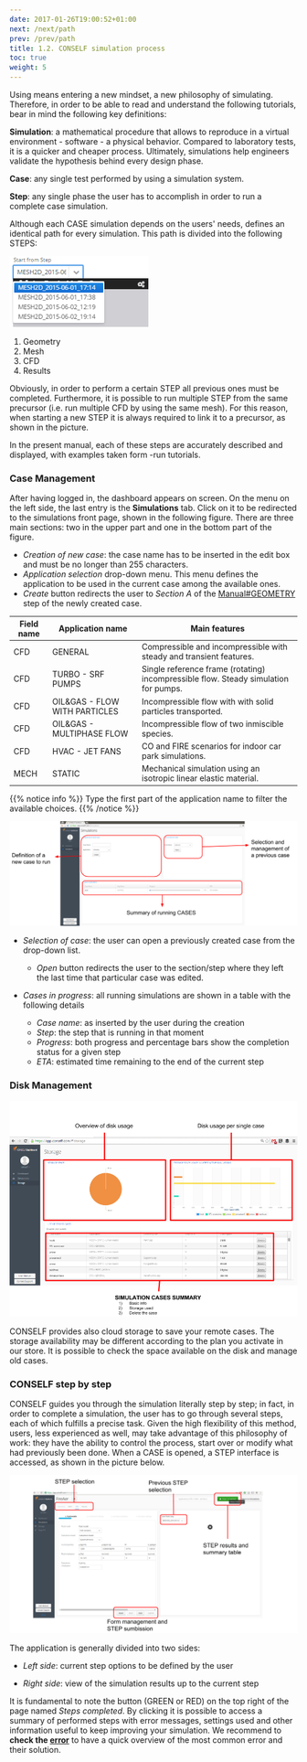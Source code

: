 ```yaml
---
date: 2017-01-26T19:00:52+01:00
next: /next/path
prev: /prev/path
title: 1.2. CONSELF simulation process
toc: true
weight: 5
---
```


Using means entering a new mindset, a new philosophy of simulating. Therefore, in order to be able to read and understand the following tutorials, bear in mind the following key definitions:

**Simulation**: a mathematical procedure that allows to reproduce in a virtual environment - software - a physical behavior. Compared to laboratory tests, it is a quicker and cheaper process. Ultimately, simulations help engineers validate the hypothesis behind every design phase.

**Case**: any single test performed by using a simulation system.

**Step**: any single phase the user has to accomplish in order to run a complete case simulation.

Although each CASE simulation depends on the users' needs, defines an identical path for every simulation. This path is divided into the following STEPS:

![Selection of a precursor MESH 2D step when starting a MESH 3D one](images/Step_selection.png "Selection of a precursor MESH 2D step when starting a MESH 3D one")

1. Geometry
2. Mesh
3. CFD
4. Results

Obviously, in order to perform a certain STEP all previous ones must be completed. Furthermore, it is possible to run multiple STEP from the same precursor (i.e. run multiple CFD by using the same mesh). For this reason, when starting a new STEP it is always required to link it to a precursor, as shown in the picture.

In the present manual, each of these steps are accurately described and displayed, with examples taken form -run tutorials.

### Case Management

After having logged in, the dashboard appears on screen. On the menu on the left side, the last entry is the **Simulations** tab. Click on it to be redirected to the simulations front page, shown in the following figure. There are three main sections: two in the upper part and one in the bottom part of the figure.

- *Creation of new case*: the case name has to be inserted in the edit box and must be no longer than 255 characters.
- *Application selection* drop-down menu. This menu defines the application to be used in the current case among the available ones.
- *Create* button redirects the user to *Section A* of the [Manual\#GEOMETRY](Manual#GEOMETRY "wikilink") step of the newly created case.

|Field name|Application name|Main features|
|----------|----------------|-------------|
|CFD|GENERAL|Compressible and incompressible with steady and transient features.|
|CFD|TURBO - SRF PUMPS|Single reference frame (rotating) incompressible flow. Steady simulation for pumps.|
|CFD|OIL&GAS - FLOW WITH PARTICLES|Incompressible flow with with solid particles transported.|
|CFD|OIL&GAS - MULTIPHASE FLOW|Incompressible flow of two inmiscible species.|
|CFD|HVAC - JET FANS|CO and FIRE scenarios for indoor car park simulations.|
|MECH|STATIC|Mechanical simulation using an isotropic linear elastic material.|

{{% notice info %}}
Type the first part of the application name to filter the available choices.
{{% /notice %}}

![Definitions of the zones in which the user interface is divided](images/CarSimulationCaseCreation.png "Definitions of the zones in which the user interface is divided")

- *Selection of case*: the user can open a previously created case from the drop-down list.
	- *Open* button redirects the user to the section/step where they left the last time that particular case was edited.

- *Cases in progress*: all running simulations are shown in a table with the following details
	- *Case name*: as inserted by the user during the creation
	- *Step*: the step that is running in that moment
	- *Progress*: both progress and percentage bars show the completion status for a given step
	- *ETA*: estimated time remaining to the end of the current step

### Disk Management

![Disk management interface with reference to the area of the screen and the information displayed](images/Storage_page.png "Disk management interface with reference to the area of the screen and the information displayed")

CONSELF provides also cloud storage to save your remote cases. The storage availability may be different according to the plan you activate in our store. It is possible to check the space available on the disk and manage old cases.

### CONSELF step by step

CONSELF guides you through the simulation literally step by step; in fact, in order to complete a simulation, the user has to go through several steps, each of which fulfills a precise task. Given the high flexibility of this method, users, less experienced as well, may take advantage of this philosophy of work: they have the ability to control the process, start over or modify what had previously been done. When a CASE is opened, a STEP interface is accessed, as shown in the picture below.

![General STEP page](images/General_STEP_page.png "General STEP page")

The application is generally divided into two sides:

- *Left side*: current step options to be defined by the user

- *Right side*: view of the simulation results up to the current step

It is fundamental to note the button (GREEN or RED) on the top right of the page named *Steps completed*. By clicking it is possible to access a summary of performed steps with error messages, settings used and other information useful to keep improving your simulation. We recommend to **check the [error](:Errors "wikilink")** to have a quick overview of the most common error and their solution.
